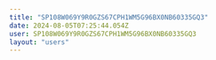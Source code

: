 ```yaml
---
title: "SP108W069Y9R0GZS67CPH1WM5G96BX0NB60335GQ3"
date: 2024-08-05T07:25:44.054Z
user: SP108W069Y9R0GZS67CPH1WM5G96BX0NB60335GQ3
layout: "users"
---
```

    